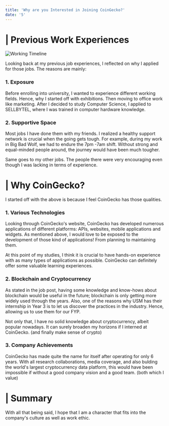 ```yaml
---
title: 'Why are you Interested in Joining CoinGecko?'
date: '5'
---
```


# | Previous Work Experiences
![Working Timeline](/job-timeline.png)

Looking back at my previous job experiences, I reflected on why I applied for those jobs. 
The reasons are mainly:
### 1. Exposure
Before enrolling into university, I wanted to experience different working fields. Hence, why I started off with exhibitions. Then moving to office work like marketing. After I decided to study Computer Science, I applied to SELLBYTEL, where I was trained in computer hardware knowledge.

### 2. Supportive Space
Most jobs I have done them with my friends. I realized a healthy support network is crucial when the going gets tough. For example, during my work in Big Bad Wolf, we had to endure the 7pm -7am shift. Without strong and equal-minded people around, the journey would have been much tougher.

Same goes to my other jobs. The people there were very encouraging even though I was lacking in terms of experience.

# | Why CoinGecko?
I started off with the above is because I feel CoinGecko has those qualities.
### 1. Various Technologies
Looking through CoinGecko's website, CoinGecko has developed numerous applications of different platforms: APIs, websites, mobile applications and widgets. As mentioned above, I would love to be exposed to the development of those kind of applications! From planning to maintaining them.

At this point of my studies, I think it is crucial to have hands-on experience with as many types of applications as possible. CoinGecko can definitely offer some valuable learning experiences.
### 2. Blockchain and Cryptocurrency
As stated in the job post, having some knowledge and know-hows about blockchain would be useful in the future; blockchain is only getting more widely used through the years. Also, one of the 
reasons why USM has their internship in Year 3 is to let us discover the practices in the industry. 
Hence, allowing us to use them for our FYP.

Not only that, I have no solid knowledge about cryptocurrency, albeit popular nowadays. It 
can surely broaden my horizons if I interned at CoinGecko. (and finally make sense of crypto)
### 3. Company Achievements
CoinGecko has made quite the name for itself after operating for only 6 years. With all research 
collaborations, media coverage, and also bulding the world's largest cryptocurrency data platform, 
this would have been impossible if without a good company vision and a good team. (both which I value)

# | Summary
With all that being said, I hope that I am a character that fits into the company's culture as well 
as work ethic. 
